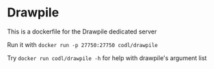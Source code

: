 # Drawpile

This is a dockerfile for the Drawpile dedicated server

Run it with `docker run -p 27750:27750 codl/drawpile`

Try `docker run codl/drawpile -h` for help with drawpile's argument list

